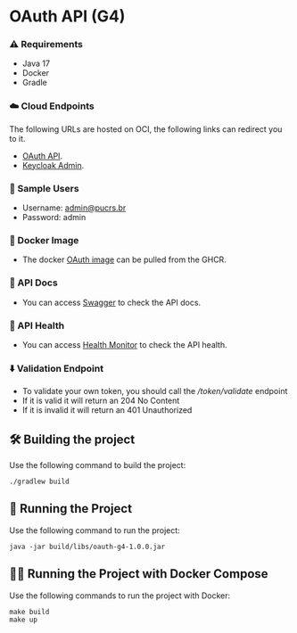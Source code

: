 # OAuth API (G4)

### :warning: Requirements
* Java 17
* Docker
* Gradle

### :cloud: Cloud Endpoints
The following URLs are hosted on OCI, the following links can redirect you to it.
- [OAuth API](http://168.75.107.143:8080/).
- [Keycloak Admin](http://168.75.107.143:8090/).

### :safety_pin: Sample Users

- Username: admin@pucrs.br
- Password: admin

### :whale2: Docker Image
- The docker [OAuth image](https://github.com/constr-sw-2023-1/oauth-g4/pkgs/container/oauth-g4) can be pulled from the GHCR.

### :open_book: API Docs
- You can access [Swagger](http://168.75.107.143:8080/swagger-ui/index.html) to check the API docs.

### 🏥 API Health
- You can access [Health Monitor](http://168.75.107.143:8080/actuator/health) to check the API health.

### ⬇️ Validation Endpoint
- To validate your own token, you should call the */token/validate* endpoint
- If it is valid it will return an 204 No Content
- If it is invalid it will return an 401 Unauthorized

## :hammer_and_wrench: Building the project
Use the following command to build the project:
```
./gradlew build
```

## :runner: Running the Project
Use the following command to run the project:
```
java -jar build/libs/oauth-g4-1.0.0.jar
```

## :running_woman: Running the Project with Docker Compose
Use the following commands to run the project with Docker:
```
make build
make up
```
